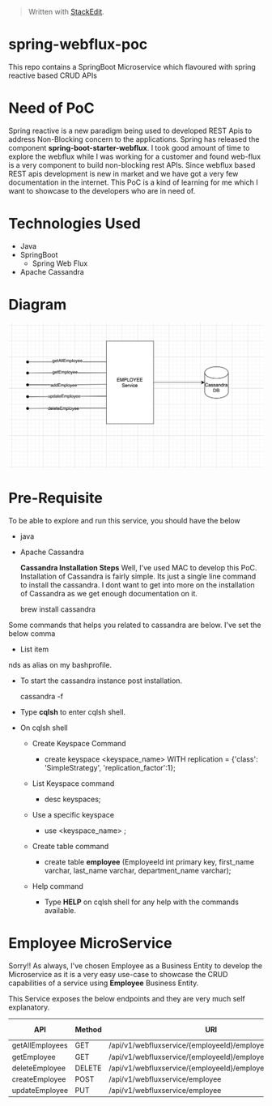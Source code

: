 


> Written with [StackEdit](https://stackedit.io/).
# spring-webflux-poc

This repo contains a SpringBoot Microservice which flavoured with spring reactive based CRUD APIs

# Need of PoC
Spring reactive is a new paradigm being used to developed REST Apis to address Non-Blocking concern to the applications. Spring has released the component **spring-boot-starter-webflux**. I took good amount of time to explore the webflux while I was working for a customer and found web-flux is a very component to build non-blocking rest APIs. Since webflux based REST apis development is new in market and we have got a very few documentation in the internet. This PoC is a kind of learning for me which I want to showcase to the developers who are in need of. 

# Technologies Used

 - Java
 - SpringBoot
	 - Spring Web Flux
 - Apache Cassandra

# Diagram
![Image description](Arch.PNG)

# Pre-Requisite
To be able to explore and run this service, you should have the below

 - java
 - Apache Cassandra
 
	 **Cassandra Installation Steps**
 Well, I've used MAC to develop this PoC. Installation of Cassandra is fairly simple. Its just a single line command to install the cassandra. I dont want to get into more on the installation of Cassandra as we get enough documentation on it. 

    brew install cassandra

Some commands that helps you related to cassandra are below. I've set the below comma

 - List item

nds as alias on my bashprofile. 

 - To start the cassandra instance post installation.

    cassandra -f
    

 - Type **cqlsh** to enter cqlsh shell. 
 - On cqlsh shell
	 - Create Keyspace Command
		 - create keyspace <keyspace_name> WITH replication = {'class': 'SimpleStrategy', 'replication_factor':1};
	 - List Keyspace command
		 - desc keyspaces;
	 - Use a specific keyspace
		 - use <keyspace_name> ;
		 

	 - Create table command
		 - create table **employee** (EmployeeId int primary key, first_name varchar, last_name varchar, department_name varchar);
	
	 - Help command
		 - Type **HELP** on cqlsh shell for any help with the commands available.

# Employee MicroService

Sorry!! As always, I've chosen Employee as a Business Entity to develop the Microservice as it is a very easy use-case to showcase the CRUD capabilities of a service using **Employee** Business Entity. 

This Service exposes the below endpoints and they are very much self explanatory.

| API|  Method| URI | HttpStatus Code|
|--|--|--|--|
| getAllEmployees| GET  |/api/v1/webfluxservice/{employeeId}/employeeId/employees |200|
|getEmployee|GET|/api/v1/webfluxservice/{employeeId}/employeeId/employee|200|
|deleteEmployee|DELETE|/api/v1/webfluxservice/{employeeId}/employeeId|200|
|createEmployee|POST|/api/v1/webfluxservice/employee|201|
|updateEmployee|PUT|/api/v1/webfluxservice/employee|200|